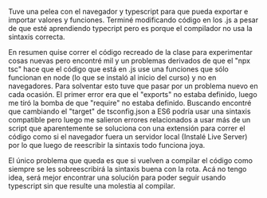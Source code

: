 Tuve una pelea con el navegador y typescript para que pueda exportar e importar valores y funciones. Terminé modificando código en los .js a pesar de que esté aprendiendo typecript pero es porque el compilador no usa la sintaxis correcta.

En resumen quise correr el código recreado de la clase para experimentar cosas nuevas pero encontré mil y un problemas derivados de que el "npx tsc" hace que el código que está en .js use una funciones que sólo funcionan en node (lo que se instaló al inicio del curso) y no en navegadores. Para solventar esto tuve que pasar por un problema nuevo en cada ocasión.
El primer error era que el "exports" no estaba definido, luego me tiró la bomba de que "require" no estaba definido. Buscando encontré que cambiando el "target" de tsconfig.json a ES6 podría usar una sintaxis compatible pero luego me salieron errores relacionados a usar más de un script que aparentemente se soluciona con una extensión para correr el código como si el navegador fuera un servidor local (Instalé Live Server) por lo que luego de reescribir la sintaxis todo funciona joya.

El único problema que queda es que si vuelven a compilar el código como siempre se les sobreescribirá la sintaxis buena con la rota. Acá no tengo idea, será mejor encontrar una solución para poder seguir usando typescript sin que resulte una molestia al compilar.